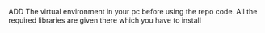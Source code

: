 ADD The virtual environment in your pc before using the repo code.
All the required libraries are given there which you have to install
